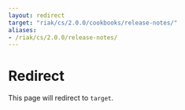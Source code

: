 ```yaml
---
layout: redirect
target: "riak/cs/2.0.0/cookbooks/release-notes/"
aliases:
- /riak/cs/2.0.0/release-notes/
---
```


# Redirect

This page will redirect to `target`.
